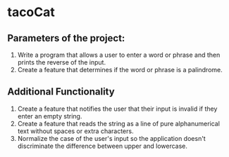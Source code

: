# tacoCat

## Parameters of the project:

1. Write a program that allows a user to enter a word or phrase and then prints the reverse of the input.
2. Create a feature that determines if the word or phrase is a palindrome.

## Additional Functionality

1. Create a feature that notifies the user that their input is invalid if they enter an empty string.
2. Create a feature that reads the string as a line of pure alphanumerical text without spaces or extra characters.
3. Normalize the case of the user's input so the application doesn't discriminate the difference between upper and lowercase.
